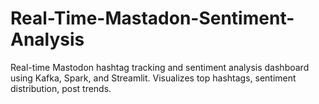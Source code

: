# Real-Time-Mastadon-Sentiment-Analysis
Real-time Mastodon hashtag tracking and sentiment analysis dashboard using Kafka, Spark, and Streamlit. Visualizes top hashtags, sentiment distribution, post trends.
